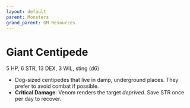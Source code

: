 ```yaml
---
layout: default
parent: Monsters
grand_parent: GM Resources
---
```


# Giant Centipede

5 HP, 6 STR, 13 DEX, 3 WIL, sting (d6)

- Dog-sized centipedes that live in damp, underground places. They prefer to avoid combat if possible. 
- **Critical Damage**: Venom renders the target _deprived_. Save STR once per day to recover.

